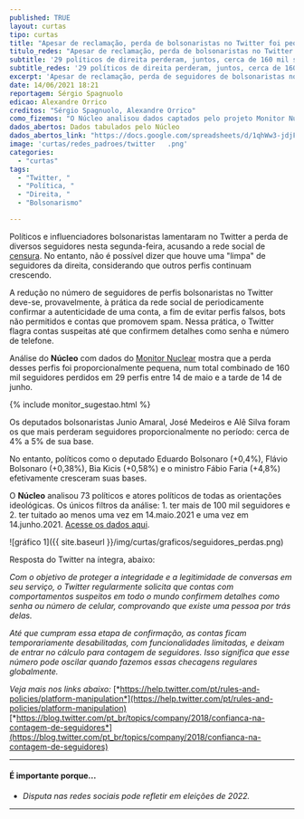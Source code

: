 ```yaml
---
published: TRUE
layout: curtas
tipo: curtas
title: "Apesar de reclamação, perda de bolsonaristas no Twitter foi pequena"
titulo_redes: "Apesar de reclamação, perda de bolsonaristas no Twitter foi pequena"
subtitle: '29 políticos de direita perderam, juntos, cerca de 160 mil seguidores, mas diversos bolsonaristas cresceram'
subtitle_redes: '29 políticos de direita perderam, juntos, cerca de 160 mil seguidores, mas diversos bolsonaristas cresceram'
excerpt: 'Apesar de reclamação, perda de seguidores de bolsonaristas no Twitter foi pequena'
date: 14/06/2021 18:21
reportagem: Sérgio Spagnuolo
edicao: Alexandre Orrico
creditos: "Sérgio Spagnuolo, Alexandre Orrico"
como_fizemos: "O Núcleo analisou dados captados pelo projeto Monitor Nuclear."
dados_abertos: Dados tabulados pelo Núcleo
dados_abertos_link: "https://docs.google.com/spreadsheets/d/1qhWw3-jdjFSzf82aFA8ej3HGAqJoQ5xbj_Y1XSiP-Yw/edit?usp=sharing"
image: 'curtas/redes_padroes/twitter   .png'
categories:
  - "curtas"
tags:
  - "Twitter, "
  - "Política, "
  - "Direita, "
  - "Bolsonarismo"

---
```


Políticos e influenciadores bolsonaristas lamentaram no Twitter a perda de diversos seguidores nesta segunda-feira, acusando a rede social de [censura](https://twitter.com/search?q=%23TwitterCensura&src=trend_click&vertical=trends). No entanto, não é possível dizer que houve uma "limpa" de seguidores da direita, considerando que outros perfis continuam crescendo.

A redução no número de seguidores de perfis bolsonaristas no Twitter deve-se, provavelmente, à prática da rede social de periodicamente confirmar a autenticidade de uma conta, a fim de evitar perfis falsos, bots não permitidos e contas que promovem spam. Nessa prática, o Twitter flagra contas suspeitas até que confirmem detalhes como senha e número de telefone.

Análise do **Núcleo** com dados do [Monitor Nuclear](https://nucleo.jor.br/monitor/) mostra que a perda desses perfis foi proporcionalmente pequena, num total combinado de 160 mil seguidores perdidos em 29 perfis entre 14 de maio e a tarde de 14 de junho.

{% include monitor_sugestao.html %}

Os deputados bolsonaristas Junio Amaral, José Medeiros e Alê Silva foram os que mais perderam seguidores proporcionalmente no período: cerca de 4% a 5% de sua base.

No entanto, políticos como o deputado Eduardo Bolsonaro (+0,4%), Flávio Bolsonaro (+0,38%), Bia Kicis (+0,58%) e o ministro Fábio Faria (+4,8%) efetivamente cresceram suas bases.

O **Núcleo** analisou 73 políticos e atores políticos de todas as orientações ideológicas. Os únicos filtros da análise: 1. ter mais de 100 mil seguidores e 2. ter tuitado ao menos uma vez em 14.maio.2021 e uma vez em 14.junho.2021. [Acesse os dados aqui](https://docs.google.com/spreadsheets/d/1qhWw3-jdjFSzf82aFA8ej3HGAqJoQ5xbj_Y1XSiP-Yw/edit?usp=sharing).

![gráfico 1]({{ site.baseurl }}/img/curtas/graficos/seguidores_perdas.png)

Resposta do Twitter na íntegra, abaixo:

*Com o objetivo de proteger a integridade e a legitimidade de conversas em seu serviço, o Twitter regularmente solicita que contas com comportamentos suspeitos em todo o mundo confirmem detalhes como senha ou número de celular, comprovando que existe uma pessoa por trás delas.*

*Até que cumpram essa etapa de confirmação, as contas ficam temporariamente desabilitadas, com funcionalidades limitadas, e deixam de entrar no cálculo para contagem de seguidores. Isso significa que esse número pode oscilar quando fazemos essas checagens regulares globalmente.*

*Veja mais nos links abaixo:*
[*https://help.twitter.com/pt/rules-and-policies/platform-manipulation*](https://help.twitter.com/pt/rules-and-policies/platform-manipulation)
[*https://blog.twitter.com/pt_br/topics/company/2018/confianca-na-contagem-de-seguidores*](https://blog.twitter.com/pt_br/topics/company/2018/confianca-na-contagem-de-seguidores)

---

#### É importante porque...

- *Disputa nas redes sociais pode refletir em eleições de 2022.*

---
